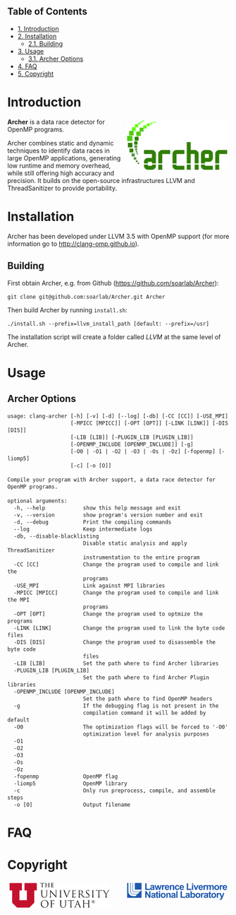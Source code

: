 <div id="table-of-contents">
<h2>Table of Contents</h2>
<div id="text-table-of-contents">
<ul>
<li><a href="#sec-1">1. Introduction</a></li>
<li><a href="#sec-2">2. Installation</a>
<ul>
<li><a href="#sec-2-1">2.1. Building</a></li>
</ul>
</li>
<li><a href="#sec-3">3. Usage</a>
<ul>
<li><a href="#sec-3-1">3.1. Archer Options</a></li>
</ul>
</li>
<li><a href="#sec-4">4. FAQ</a></li>
<li><a href="#sec-5">5. Copyright</a></li>
</ul>
</div>
</div>


# Introduction<a id="sec-1" name="sec-1"></a>

<img src="resources/images/archer_logo.png" hspace="5" vspace="5" height="45%" width="45%" alt="Archer Logo" title="Archer" align="right" />

**Archer** is a data race detector for OpenMP programs.


Archer combines static and dynamic techniques to
identify data races in large OpenMP applications, generating low
runtime and memory overhead, while still offering high accuracy and
precision. It builds on the open-source infrastructures LLVM and
ThreadSanitizer to provide portability.

# Installation<a id="sec-2" name="sec-2"></a>

Archer has been developed under LLVM 3.5 with OpenMP support (for
more information go to <http://clang-omp.github.io>).

## Building<a id="sec-2-1" name="sec-2-1"></a>

First obtain Archer, e.g. from Github (<https://github.com/soarlab/Archer>):

    git clone git@github.com:soarlab/Archer.git Archer

Then build Archer by running `install.sh`:

    ./install.sh --prefix=llvm_install_path [default: --prefix=/usr]

The installation script will create a folder called *LLVM* at the same
level of Archer.

# Usage<a id="sec-3" name="sec-3"></a>

## Archer Options<a id="sec-3-1" name="sec-3-1"></a>

    usage: clang-archer [-h] [-v] [-d] [--log] [-db] [-CC [CC]] [-USE_MPI]
                        [-MPICC [MPICC]] [-OPT [OPT]] [-LINK [LINK]] [-DIS [DIS]]
                        [-LIB [LIB]] [-PLUGIN_LIB [PLUGIN_LIB]]
                        [-OPENMP_INCLUDE [OPENMP_INCLUDE]] [-g]
                        [-O0 | -O1 | -O2 | -O3 | -Os | -Oz] [-fopenmp] [-liomp5]
                        [-c] [-o [O]]
    
    Compile your program with Archer support, a data race detector for OpenMP programs.
    
    optional arguments:
      -h, --help            show this help message and exit
      -v, --version         show program's version number and exit
      -d, --debug           Print the compiling commands
      --log                 Keep intermediate logs
      -db, --disable-blacklisting
                            Disable static analysis and apply ThreadSanitizer
                            instrumentation to the entire program
      -CC [CC]              Change the program used to compile and link the
                            programs
      -USE_MPI              Link against MPI libraries
      -MPICC [MPICC]        Change the program used to compile and link the MPI
                            programs
      -OPT [OPT]            Change the program used to optmize the programs
      -LINK [LINK]          Change the program used to link the byte code files
      -DIS [DIS]            Change the program used to disassemble the byte code
                            files
      -LIB [LIB]            Set the path where to find Archer libraries
      -PLUGIN_LIB [PLUGIN_LIB]
                            Set the path where to find Archer Plugin libraries
      -OPENMP_INCLUDE [OPENMP_INCLUDE]
                            Set the path where to find OpenMP headers
      -g                    If the debugging flag is not present in the
                            compilation command it will be added by default
      -O0                   The optimization flags will be forced to '-O0'
                            optimization level for analysis purposes
      -O1
      -O2
      -O3
      -Os
      -Oz
      -fopenmp              OpenMP flag
      -liomp5               OpenMP library
      -c                    Only run preprocess, compile, and assemble steps
      -o [O]                Output filename

# FAQ<a id="sec-4" name="sec-4"></a>

# Copyright<a id="sec-5" name="sec-5"></a>

<img src="resources/images/uofu_logo.png" hspace="5" vspace="5" height="45%" width="45%" alt="UofU Logo" title="University of Utah" align="left" />

<img src="resources/images/llnl_logo.png" hspace="5" vspace="5" height="45%" width="45%" alt="LLNL Logo" title="Lawrence Livermore National Laboratory" align="right" />